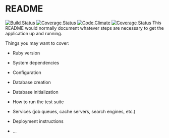 # README
[![Build Status](https://travis-ci.org/alexshyaka/todos-api.svg?branch=master)](https://travis-ci.org/alexshyaka/todos-api)
[![Coverage Status](https://coveralls.io/repos/github/alexshyaka/todos-api/badge.svg?branch=master)](https://coveralls.io/github/alexshyaka/todos-api?branch=master)
[![Code Climate](https://codeclimate.com/github/codeclimate/codeclimate/badges/gpa.svg)](https://codeclimate.com/github/alexshyaka/todos-api)
[![Coverage Status](https://coveralls.io/repos/github/alexshyaka/todos-api/badge.svg?branch=master)](https://coveralls.io/github/alexshyaka/todos-api?branch=master)
This README would normally document whatever steps are necessary to get the
application up and running.

Things you may want to cover:

* Ruby version

* System dependencies

* Configuration

* Database creation

* Database initialization

* How to run the test suite

* Services (job queues, cache servers, search engines, etc.)

* Deployment instructions

* ...
